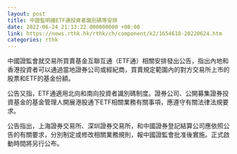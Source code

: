 ```yaml
---
layout: post
title: 中證監明確ETF通投資者識別碼等安排
date: 2022-06-24 21:13:22.000000000 +08:00
link: https://news.rthk.hk/rthk/ch/component/k2/1654618-20220624.htm
categories: rthk
---
```


中國證監會就交易所買賣基金互聯互通（ETF通）相關安排發出公告，指出內地和香港投資者可以通過當地證券公司或經紀商，買賣規定範圍內的對方交易所上市的股票和ETF的基金份額。

公告又指，ETF通適用北向和南向投資者識別碼制度。證券公司、公開募集證券投資基金的基金管理人開展港股通下ETF相關業務有關事項，應遵守有關法律法規要求。

公告指出，上海證券交易所、深圳證券交易所，和中國證券登記結算公司應依照公告的有關要求，分別制定或修改相關業務規則，報中國證監會批准後實施。正式啟動時間將另行公布。

